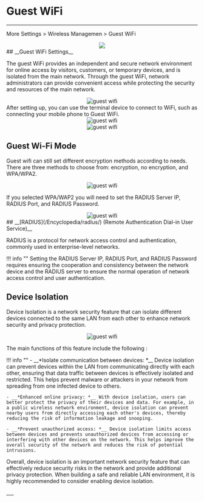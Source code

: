 <!--<style>
    .text {
        font-size: 21px; 
    }
</style>
-->
# Guest WiFi
---

More Settings > Wireless Managemen > Guest WiFi
<div style="text-align: center;">
   <img class="boxshadow" src="/images/guest01.png">
</div>
## __Guest WiFi Settings__
<p class="text">
The guest WiFi provides an independent and secure network environment for online access by visitors, customers, or temporary devices, and is isolated from the main network. Through the guest WiFi, network administrators can provide convenient access while protecting the security and resources of the main network.
</p>
<div style="text-align: center;">
    <img alt="guest wifi" class="boxshadow" src="/images/guest06.png">
</div>
After setting up, you can use the terminal device to connect to WiFi, such as connecting your mobile phone to Guest WiFi.
<div style="text-align: center;">
    <img alt="guest wifi" class="boxshadow" src="/images/guest04.png">
</div>
<div style="text-align: center;">
    <img alt="guest wifi" class="boxshadow" src="/images/guest05.png">
</div>

## __Guest Wi-Fi Mode__
<p class="text">
Guest wifi can still set different encryption methods according to needs. There are three methods to choose from: encryption, no encryption, and WPA/WPA2.
</p>
<div style="text-align: center;">
    <img alt="guest wifi" class="boxshadow" src="/images/guest_01.png">
</div>
<p class="text">
If you selected WPA/WAP2 you will need to set the RADIUS Server IP, RADIUS Port, and RADIUS Password.
</p>
<div style="text-align: center;">
    <img alt="guest wifi" class="boxshadow" src="/images/guest_02.png">
</div>
## __[RADIUS](/Encyclopedia/radius/) (Remote Authentication Dial-in User Service)__
<p class="text">
RADIUS is a protocol for network access control and authentication, commonly used in enterprise-level networks.
</p>
!!! info ""
	Setting the RADIUS Server IP, RADIUS Port, and RADIUS Password requires ensuring the cooperation and consistency between the network device and the RADIUS server to ensure the normal operation of network access control and user authentication.

## __Device Isolation__

<p class="text">
Device Isolation is a network security feature that can isolate different devices connected to the same LAN from each other to enhance network security and privacy protection. 
</p>
<div style="text-align: center;">
    <img alt="guest wifi" class="boxshadow" src="/images/guest03.png">
</div>
<p class="text">
The main functions of this feature include the following :
</p>
!!! info ""
	- __*Isolate communication between devices: *__ Device isolation can prevent devices within the LAN from communicating directly with each other, ensuring that data traffic between devices is effectively isolated and restricted. This helps prevent malware or attackers in your network from spreading from one infected device to others.

	- __*Enhanced online privacy: *__ With device isolation, users can better protect the privacy of their devices and data. For example, in a public wireless network environment, device isolation can prevent nearby users from directly accessing each other's devices, thereby reducing the risk of information leakage and snooping.

	- __*Prevent unauthorized access: *__ Device isolation limits access between devices and prevents unauthorized devices from accessing or interfering with other devices on the network. This helps improve the overall security of the network and reduces the risk of potential intrusions.

<p class="text">
Overall, device isolation is an important network security feature that can effectively reduce security risks in the network and provide additional privacy protection. When building a safe and reliable LAN environment, it is highly recommended to consider enabling device isolation.
</p>
___